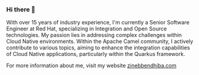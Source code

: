 ### Hi there 👋

With over 15 years of industry experience, I'm currently a Senior Software Engineer at Red Hat, specializing in Integration and Open Source technologies. My passion lies in addressing complex challenges within Cloud Native environments. Within the Apache Camel community, I actively contribute to various topics, aiming to enhance the integration capabilities of Cloud Native applications, particularly within the Quarkus framework.

For more information about me, visit my website [zinebbendhiba.com](https://zinebbendhiba.com/about/)
